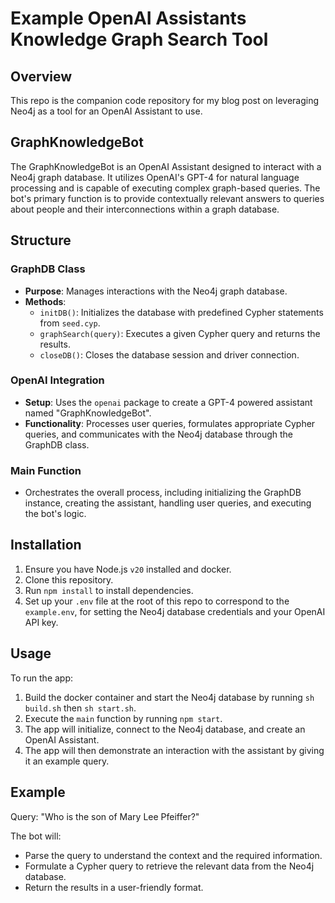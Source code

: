 # Example OpenAI Assistants Knowledge Graph Search Tool

## Overview

This repo is the companion code repository for my blog post on leveraging Neo4j as a tool for an OpenAI Assistant to use.

## GraphKnowledgeBot

The GraphKnowledgeBot is an OpenAI Assistant designed to interact with a Neo4j graph database. It utilizes OpenAI's GPT-4 for natural language processing and is capable of executing complex graph-based queries. The bot's primary function is to provide contextually relevant answers to queries about people and their interconnections within a graph database.

## Structure

### GraphDB Class

- **Purpose**: Manages interactions with the Neo4j graph database.
- **Methods**:
  - `initDB()`: Initializes the database with predefined Cypher statements from `seed.cyp`.
  - `graphSearch(query)`: Executes a given Cypher query and returns the results.
  - `closeDB()`: Closes the database session and driver connection.

### OpenAI Integration

- **Setup**: Uses the `openai` package to create a GPT-4 powered assistant named "GraphKnowledgeBot".
- **Functionality**: Processes user queries, formulates appropriate Cypher queries, and communicates with the Neo4j database through the GraphDB class.

### Main Function

- Orchestrates the overall process, including initializing the GraphDB instance, creating the assistant, handling user queries, and executing the bot's logic.

## Installation

1. Ensure you have Node.js `v20` installed and docker.
2. Clone this repository.
3. Run `npm install` to install dependencies.
4. Set up your `.env` file at the root of this repo to correspond to the `example.env`, for setting the Neo4j database credentials and your OpenAI API key.

## Usage

To run the app:

1. Build the docker container and start the Neo4j database by running `sh build.sh` then `sh start.sh`.
2. Execute the `main` function by running `npm start`.
3. The app will initialize, connect to the Neo4j database, and create an OpenAI Assistant.
4. The app will then demonstrate an interaction with the assistant by giving it an example query.

## Example

Query: "Who is the son of Mary Lee Pfeiffer?"

The bot will:

- Parse the query to understand the context and the required information.
- Formulate a Cypher query to retrieve the relevant data from the Neo4j database.
- Return the results in a user-friendly format.
